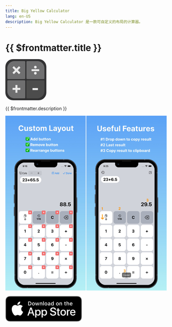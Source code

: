 ```yaml
---
title: Big Yellow Calculator
lang: en-US
description: Big Yellow Calculator 是一款可自定义的布局的计算器。
---
```


# {{ $frontmatter.title }}

<p />

<img src="/images/big-yellow-calculator-app-icon.png" style="width: 128px; border-radius: 24px;">

{{ $frontmatter.description }}

![Big Yellow Calculator screenshots](../assets/783f8eb8458d0569796fc95ef0b062e10461ae7f9a6ae2c0ea9ccca3b2518a7c.jpeg)

[![Download on the App Store](../assets/Download_on_the_App_Store_Badge_US-UK_RGB_blk_092917.svg)](https://apps.apple.com/us/app/customizable-calculator/id6446835863)
